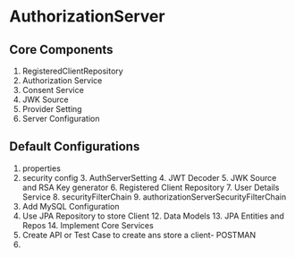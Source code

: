 # AuthorizationServer
## Core Components
1. RegisteredClientRepository
2. Authorization Service
3. Consent Service
4. JWK Source
5. Provider Setting
6. Server Configuration

## Default Configurations
1. properties
2. security config
   3. AuthServerSetting
   4. JWT Decoder
   5. JWK Source and RSA Key generator
   6. Registered Client Repository
   7. User Details Service
   8. securityFilterChain
   9. authorizationServerSecurityFilterChain
10. Add MySQL Configuration
11. Use JPA Repository to store Client
    12. Data Models
    13. JPA Entities and Repos
    14. Implement Core Services
12. Create API or Test Case to create ans store a client- POSTMAN
13. 
